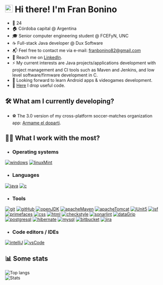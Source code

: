 # <img src="https://media.giphy.com/media/hvRJCLFzcasrR4ia7z/giphy.gif" width="25px"> Hi there! I'm Fran Bonino
- 🌳 24
- 🏠 Córdoba capital @ Argentina
- 🎓 Senior computer engineering student @ FCEFyN, UNC
- ☕ Full-stack Java developer @ Dux Software
- 📬 Feel free to contact me via e-mail: franbonino82@gmail.com
- 💼️ Reach me on [LinkedIn](https://www.linkedin.com/in/franciscobonino98/).
- ⚡ My current interests are Java projects/applications development with project management and CI tools such as Maven and Jenkins, and low level software/firmware development in C.
- 🔭 Looking forward to learn Android apps & videogames development.
- 📑 [Here](https://gist.github.com/akmsw) I drop useful code.

## 🛠️ What am I currently developing?
- ⚽ The 3.0 version of my cross-platform soccer-matches organization app: [Armame el doparti](https://github.com/akmsw/armame-el-doparti).

## 👨‍💻 What I work with the most?

- ### Operating systems
[![windows](https://img.shields.io/badge/Windows-0078D6?style=for-the-badge&logo=windows)](https://www.microsoft.com/en-us/windows)
[![linuxMint](https://img.shields.io/badge/Linux%20Mint-87CF3E?style=for-the-badge&logo=Linux%20Mint&logoColor=white)](https://linuxmint.com)

- ### Languages
[![java](https://img.shields.io/badge/java-%23ED8B00.svg?style=for-the-badge&logo=openjdk&logoColor=white)](https://www.java.com/en/)
[![c](https://img.shields.io/badge/c-%2300599C.svg?style=for-the-badge&logo=c)](https://en.wikipedia.org/wiki/C_(programming_language))

- ### Tools
[![git](https://img.shields.io/badge/git-%23F05033.svg?style=for-the-badge&logo=git&logoColor=white)](https://git-scm.com/)
[![gitHub](https://img.shields.io/badge/github-%23121011.svg?style=for-the-badge&logo=github)](https://github.com/)
[![openJDK](https://img.shields.io/badge/openjdk-8%2B-red?style=for-the-badge&logo=openjdk)](https://openjdk.org/)
[![apacheMaven](https://img.shields.io/badge/Apache%20Maven-C71A36?style=for-the-badge&logo=Apache%20Maven)](https://maven.apache.org/)
[![apacheTomcat](https://img.shields.io/badge/Apache%20Tomcat-blueviolet?style=for-the-badge&logo=Apache%20Tomcat)](https://tomcat.apache.org/)
[![jUnit5](https://img.shields.io/badge/junit5-white?logo=junit5&style=for-the-badge)](https://junit.org/junit5/)
[![jsf](https://img.shields.io/badge/JavaServer%20Faces-lightblue?style=for-the-badge)](https://www.oracle.com/java/technologies/javaserverfaces.html)
[![primefaces](https://img.shields.io/badge/Primefaces-blue?style=for-the-badge)](https://www.primefaces.org/)
[![css](https://img.shields.io/badge/css-blue?style=for-the-badge&logo=css3)](https://en.wikipedia.org/wiki/CSS)
[![html](https://img.shields.io/badge/html-orange?style=for-the-badge&logo=html5)](https://en.wikipedia.org/wiki/HTML)
[![checkstyle](https://img.shields.io/badge/checkstyle-yellow?style=for-the-badge)](https://checkstyle.sourceforge.io/)
[![sonarlint](https://img.shields.io/badge/sonarlint-orange?style=for-the-badge&logo=sonarlint)](https://www.sonarlint.org/)
[![dataGrip](https://img.shields.io/badge/-DataGrip-blueviolet?style=for-the-badge&logo=datagrip)](https://www.jetbrains.com/datagrip/)
[![postgresql](https://img.shields.io/badge/-PostgreSQL-white?style=for-the-badge&logo=postgresql)](https://www.postgresql.org/)
[![hibernate](https://img.shields.io/badge/-Hibernate-blue?style=for-the-badge&logo=hibernate)](https://hibernate.org/)
[![mysql](https://img.shields.io/badge/-MySQL-white?style=for-the-badge&logo=mysql)](https://www.mysql.com/)
[![bitbucket](https://img.shields.io/badge/-BitBucket-blue?style=for-the-badge&logo=bitbucket)](https://bitbucket.org/)
[![jira](https://img.shields.io/badge/-Jira-blue?style=for-the-badge&logo=jira)](https://www.atlassian.com/software/jira)


- ### Code editors / IDEs
[![intelliJ](https://img.shields.io/badge/-IntelliJ-orange?style=for-the-badge&logo=intellijidea)](https://www.jetbrains.com/idea/promo/)
[![vsCode](https://img.shields.io/badge/VSCode-0078d7.svg?style=for-the-badge&logo=visual-studio-code)](https://code.visualstudio.com/)

## 📊 Some stats
![Top langs](https://github-readme-stats.vercel.app/api/top-langs/?username=akmsw&langs_count=10&layout=compact&cache_seconds=1800&theme=github_dark&custom_title=Most%20used%20languages)\
![Stats](https://github-readme-stats.vercel.app/api?username=akmsw&show_icons=true&count_private=true&include_all_commits=true&cache_seconds=1800&theme=github_dark)
